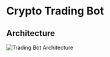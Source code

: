 # Crypto Trading Bot 
## Architecture
![Trading Bot Architecture](https://user-images.githubusercontent.com/72407947/126675086-99f049dc-3e4c-41f1-92b7-7cca4612ab0a.png)
